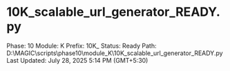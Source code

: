 # 10K_scalable_url_generator_READY.py

Phase: 10
Module: K
Prefix: 10K_
Status: Ready
Path: D:\MAGIC\scripts\phase10\module_K\10K_scalable_url_generator_READY.py
Last Updated: July 28, 2025 5:14 PM (GMT+5:30)
